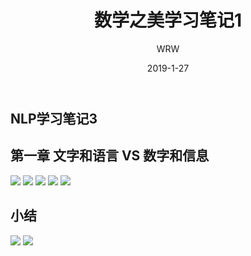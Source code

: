 ﻿---
layout:     post
title:      数学之美学习笔记1
subtitle:   
date:       2019-1-27
author:     WRW
header-img: img/post-bg-desk.jpg
catalog: true
tags:
    - NLP
---


## NLP学习笔记3
## 第一章 文字和语言 VS 数字和信息

![](https://ObliviousToZero.github.io/img/2019-1-27-数学之美学习笔记1/1.png)
![](https://ObliviousToZero.github.io/img/2019-1-27-数学之美学习笔记1/2.png)
![](https://ObliviousToZero.github.io/img/2019-1-27-数学之美学习笔记1/3.png)
![](https://ObliviousToZero.github.io/img/2019-1-27-数学之美学习笔记1/4.png)
![](https://ObliviousToZero.github.io/img/2019-1-27-数学之美学习笔记1/5.png)

## 小结
![](https://ObliviousToZero.github.io/img/2019-1-27-数学之美学习笔记1/6.png)
![](https://ObliviousToZero.github.io/img/2019-1-27-数学之美学习笔记1/7.png)
